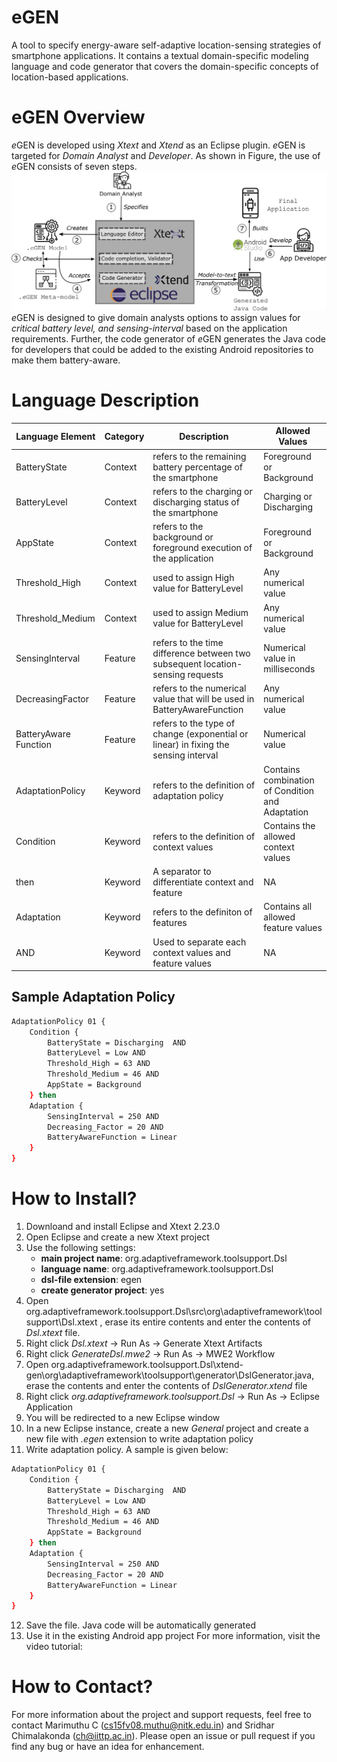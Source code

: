# eGEN
A tool to specify energy-aware self-adaptive location-sensing strategies of smartphone applications. It contains a textual domain-specific modeling language and code generator that covers the domain-specific concepts of location-based applications.
# eGEN Overview
*e*GEN is developed using *Xtext* and *Xtend* as an Eclipse plugin. *e*GEN is targeted for *Domain Analyst* and *Developer*. As shown in Figure, the use of *e*GEN consists of seven steps. 
![Image of eGEN Eco-system](https://github.com/marimuthuc/egen/blob/main/egen-eco-system.png)
*e*GEN is designed to give domain analysts options to assign values for *critical battery level, and sensing-interval* based on the application requirements. Further, the code generator of *e*GEN generates the Java code for developers that could be added to the existing Android repositories to make them battery-aware.

# Language Description
Language Element | Category | Description | Allowed Values
------------ | ------------- | -------------- | ------------
BatteryState | Context | refers to the remaining battery percentage of the smartphone | Foreground or Background
BatteryLevel | Context | refers to the charging or discharging status of the smartphone | Charging or Discharging
AppState  | Context | refers to the background or foreground execution of the application | Foreground or Background
Threshold_High | Context | used to assign High value for BatteryLevel | Any numerical value
Threshold_Medium | Context | used to assign Medium value for BatteryLevel | Any numerical value
SensingInterval | Feature | refers to the time difference between two subsequent location-sensing requests | Numerical value in milliseconds
DecreasingFactor | Feature | refers to the numerical value that will be used in BatteryAwareFunction | Any numerical value
BatteryAware Function | Feature | refers to the type of change (exponential or linear) in fixing the sensing interval | Numerical value
AdaptationPolicy | Keyword | refers to the definition of adaptation policy | Contains combination of Condition and Adaptation
Condition | Keyword | refers to the definition of context values | Contains the allowed context values
then | Keyword | A separator to differentiate context and feature | NA
Adaptation | Keyword | refers to the definiton of features | Contains all allowed feature values
AND | Keyword | Used to separate each context values and feature values | NA
## Sample Adaptation Policy
```sh
AdaptationPolicy 01 {
    Condition {
        BatteryState = Discharging  AND
        BatteryLevel = Low AND
        Threshold_High = 63 AND
        Threshold_Medium = 46 AND
        AppState = Background 
    } then
    Adaptation {
        SensingInterval = 250 AND
        Decreasing_Factor = 20 AND
        BatteryAwareFunction = Linear 
    }
}
```
# How to Install?
1. Downloand and install Eclipse and Xtext 2.23.0
2. Open Eclipse and create a new Xtext project
3. Use the following settings:
    - **main project name**: org.adaptiveframework.toolsupport.Dsl
    - **language name**: org.adaptiveframework.toolsupport.Dsl
    - **dsl-file extension**: egen
    - **create generator project**: yes
4. Open org.adaptiveframework.toolsupport.Dsl\src\org\adaptiveframework\toolsupport\Dsl.xtext , erase its entire contents and enter the contents of *Dsl.xtext* file.
5. Right click *Dsl.xtext* -> Run As -> Generate Xtext Artifacts
6. Right click *GenerateDsl.mwe2* -> Run As -> MWE2 Workflow
7. Open org.adaptiveframework.toolsupport.Dsl\xtend-gen\org\adaptiveframework\toolsupport\generator\DslGenerator.java, erase the contents and enter the contents of *DslGenerator.xtend* file
8. Right click *org.adaptiveframework.toolsupport.Dsl* -> Run As -> Eclipse Application
9. You will be redirected to a new Eclipse window
10. In a new Eclipse instance, create a new *General* project and create a new file with *.egen* extension to write adaptation policy
11. Write adaptation policy. A sample is given below:
```sh
AdaptationPolicy 01 {
    Condition {
        BatteryState = Discharging  AND
        BatteryLevel = Low AND
        Threshold_High = 63 AND
        Threshold_Medium = 46 AND
        AppState = Background 
    } then
    Adaptation {
        SensingInterval = 250 AND
        Decreasing_Factor = 20 AND
        BatteryAwareFunction = Linear 
    }
}
```
12. Save the file. Java code will be automatically generated
13. Use it in the existing Android app project
For more information, visit the video tutorial: 

# How to Contact?
For more information about the project and support requests, feel free to contact Marimuthu C (cs15fv08.muthu@nitk.edu.in) and Sridhar Chimalakonda (ch@iittp.ac.in). Please open an issue or pull request if you find any bug or have an idea for enhancement. 
